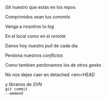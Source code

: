 <p><em>Git</em> nuestro que estas en los repos<br/>

Comprimidos sean tus <em>commits</em><br/>

Venga a nosotros tu <em>log</em><br/>

En el local como en el <em>remote</em><br/>

Danos hoy nuestro <em>pull</em> de cada dia<br/>

Perdona nuestros <em>conflictos</em><br/>

Como tambien perdonamos los de otros <em>geeks</em><br/>

No nos dejes caer en detached <em<HEAD</em><br/>

y libranos de <em>SVN</em><br/>
<code>git commit --ammend</code></p>



